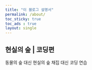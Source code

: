 ```yaml
---
title: "이 블로그 설명서"
permalink: /about/
toc_sticky: true
toc_ads : true
layout: single
---
```


## 현실의 숲 | 코딩편

동물의 숲 대신 현실의 숲
채집 대신 코딩 연습 